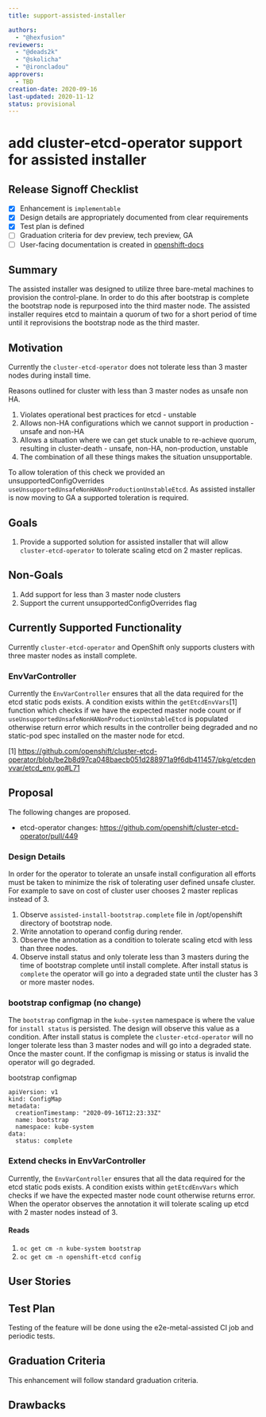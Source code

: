 ```yaml
---
title: support-assisted-installer

authors:
  - "@hexfusion"
reviewers:
  - "@deads2k"
  - "@skolicha"
  - "@ironcladou"
approvers:
  - TBD
creation-date: 2020-09-16
last-updated: 2020-11-12
status: provisional
---
```


# add cluster-etcd-operator support for assisted installer

## Release Signoff Checklist

- [X] Enhancement is `implementable`
- [X] Design details are appropriately documented from clear requirements
- [X] Test plan is defined
- [ ] Graduation criteria for dev preview, tech preview, GA
- [ ] User-facing documentation is created in [openshift-docs](https://github.com/openshift/openshift-docs/)

## Summary
The assisted installer was designed to utilize three bare-metal machines to
provision the control-plane. In order to do this after bootstrap is complete
the bootstrap node is repurposed into the third master node. The assisted
installer requires etcd to maintain a quorum of two for a short period of
time until it reprovisions the bootstrap node as the third master.

## Motivation
Currently the `cluster-etcd-operator` does not tolerate less than 3 master
nodes during install time.

Reasons outlined for cluster with less than 3 master nodes as unsafe non HA.
1. Violates operational best practices for etcd - unstable
1. Allows non-HA configurations which we cannot support in production - unsafe and non-HA
1. Allows a situation where we can get stuck unable to re-achieve quorum, resulting in cluster-death - unsafe, non-HA, non-production, unstable
1. The combination of all these things makes the situation unsupportable. 

To allow toleration of this check we provided an unsupportedConfigOverrides
`useUnsupportedUnsafeNonHANonProductionUnstableEtcd`. As assisted installer is
now moving to GA a supported toleration is required.

## Goals

1.  Provide a supported solution for assisted installer that will allow
    `cluster-etcd-operator` to tolerate scaling etcd on 2 master replicas.

## Non-Goals

1.  Add support for less than 3 master node clusters
1.  Support the current unsupportedConfigOverrides flag

## Currently Supported Functionality 
Currently `cluster-etcd-operator` and OpenShift only supports clusters with
three master nodes as install complete.

### EnvVarController
Currently the `EnvVarController` ensures that all the data required for the
etcd static pods exists. A condition exists within the `getEtcdEnvVars`[1]  function which checks if we have the expected master node count or if
`useUnsupportedUnsafeNonHANonProductionUnstableEtcd` is populated otherwise
return error which results in the controller being degraded and no static-pod
spec installed on the master node for etcd.

[1] https://github.com/openshift/cluster-etcd-operator/blob/be2b8d97ca048baecb051d288971a9f6db411457/pkg/etcdenvvar/etcd_env.go#L71

## Proposal
The following changes are proposed.

  - etcd-operator changes: https://github.com/openshift/cluster-etcd-operator/pull/449

### Design Details
In order for the operator to tolerate an unsafe install configuration all
efforts must be taken to minimize the risk of tolerating user defined unsafe
cluster. For example to save on cost of cluster user chooses 2 master replicas instead of 3.

1.  Observe `assisted-install-bootstrap.complete` file in /opt/openshift directory of bootstrap node.
1.  Write annotation to operand config during render.
1.  Observe the annotation as a condition to tolerate scaling etcd with less than three nodes.
1.  Observe install status and only tolerate less than 3 masters during the time
    of bootstrap complete until install complete. After install status is `complete`
    the operator will go into a degraded state until the cluster has 3 or more master nodes.

### bootstrap configmap (no change)
The `bootstrap` configmap in the `kube-system` namespace is where the value for
`install status` is persisted. The design will observe this value as a
condition. After install status is complete the `cluster-etcd-operator` will no longer
tolerate less than 3 master nodes and will go into a degraded state. Once the
master count. If the configmap is missing or status is invalid the operator will
go degraded. 

bootstrap configmap
```
apiVersion: v1
kind: ConfigMap
metadata:
  creationTimestamp: "2020-09-16T12:23:33Z"
  name: bootstrap
  namespace: kube-system
data:
  status: complete
```

### Extend checks in EnvVarController
Currently, the `EnvVarController` ensures that all the data required for the
etcd static pods exists. A condition exists within `getEtcdEnvVars` which checks
if we have the expected master node count otherwise returns error. When the operator observes the annotation it will tolerate scaling up etcd with 2 master nodes instead of 3. 
#### Reads
1.  `oc get cm -n kube-system bootstrap`
1.  `oc get cm -n openshift-etcd config`

## User Stories

## Test Plan

Testing of the feature will be done using the e2e-metal-assisted CI job and periodic tests.

## Graduation Criteria

This enhancement will follow standard graduation criteria.

## Drawbacks

